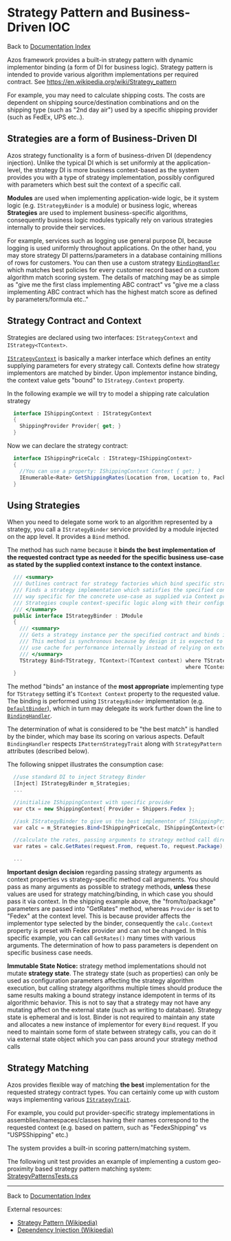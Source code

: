 ﻿# Strategy Pattern and Business-Driven IOC

Back to [Documentation Index](/src/documentation-index.md)

Azos framework provides a built-in strategy pattern with dynamic implementor binding (a form of DI for business logic). Strategy pattern is intended to
provide various algorithm implementations per required contract. 
See https://en.wikipedia.org/wiki/Strategy_pattern

For example, you may need to
calculate shipping costs. The costs are dependent on shipping source/destination combinations
and on the shipping type (such as "2nd day air") used by a specific shipping provider (such as FedEx, UPS etc..).

## Strategies are a form of Business-Driven DI
Azos strategy functionality is a form of business-driven DI (dependency injection). Unlike the typical
DI which is set uniformly at the application-level, the strategy DI is more business context-based as the
system provides you with a type of strategy implementation, possibly configured with parameters which best suit
the context of a specific call. 

**Modules** are used when implementing application-wide logic, be it system logic (e.g. `IStrategyBinder` is a module) 
or business logic, whereas **Strategies** are used to implement business-specific algorithms, consequently
business logic modules typically rely on various strategies internally to provide their services.

For example, services such as logging use general purpose DI, because logging is used uniformly throughout applications.
On the other hand, you may store strategy DI patterns/parameters in a database containing millions of rows for customers.
You can then use a custom strategy [`BindingHandler`](BindingHandler.cs) which matches best policies for every customer record based
on a custom algorithm match scoring system. The details of matching may be as simple as "give me the first class implementing
ABC contract" vs "give me a class implementing ABC contract which has the highest match score as defined by parameters/formula etc.."


## Strategy Contract and Context
Strategies are declared using two interfaces: `IStrategyContext` and `IStrategy<TContext>`.

[`IStrategyContext`](Intfs.cs) is basically a marker interface which defines an entity supplying parameters for every strategy
call. Contexts define how strategy implementors are matched by binder. Upon implementor instance binding, the context value gets "bound"
to `IStrategy.Context` property.

In the following example we will try to model a shipping rate calculation strategy
```csharp
  interface IShippingContext : IStrategyContext
  {
    ShippingProvider Provider{ get; }
  } 
```

Now we can declare the strategy contract:
```csharp
  interface IShippingPriceCalc : IStrategy<IShippingContext>
  {
    //You can use a property: IShippingContext Context { get; }
    IEnumerable<Rate> GetShippingRates(Location from, Location to, Package what);
  }
```


## Using Strategies

When you need to delegate some work to an algorithm represented by a strategy, you call a `IStrategyBinder` service provided by a module
injected on the app level. It provides a `Bind` method.

The method has such name because it **binds the best implementation of the requested contract type as needed for the specific business use-case as 
stated by the supplied context instance to the context instance**.

```csharp
  /// <summary>
  /// Outlines contract for strategy factories which bind specific strategy contract instances to specific business cases (contexts).
  /// Finds a strategy implementation which satisfies the specified contract type, and is configured in a
  /// way specific for the concrete use-case as supplied via Context property.
  /// Strategies couple context-specific logic along with their configuration parameters.
  /// </summary>
  public interface IStrategyBinder : IModule
  {
    /// <summary>
    /// Gets a strategy instance per the specified contract and binds it to the specified call context.
    /// This method is synchronous because by design it is expected to be CPU-bound and
    /// use cache for performance internally instead of relying on external data store access
    /// </summary>
    TStrategy Bind<TStrategy, TContext>(TContext context) where TStrategy : class, IStrategy<TContext>
                                                          where TContext : IStrategyContext;
  }
```

The method "binds" an instance of the **most appropriate** implementing type for `TStrategy` setting it's `TContext Context` property
to the requested value. The binding is performed using `IStrategyBinder` implementation (e.g. [`DefaultBinder`](DefaultBinder.cs)), 
which in turn may delegate its work further down the line to [`BindingHandler`](BindingHandler.cs).

The determination of what is considered to be "the best match" is handled by the binder, 
which may base its scoring on various aspects. Default `BindingHandler` respects `IPatternStrategyTrait` along with `StrategyPattern` attributes (described below).

The following snippet illustrates the consumption case:
```csharp
  //use standard DI to inject Strategy Binder
  [Inject] IStrategyBinder m_Strategies;
  ...

  //initialize IShippingContext with specific provider
  var ctx = new ShippingContext{ Provider = Shippers.Fedex };

  //ask IStrategyBinder to give us the best implementor of IShippingPriceCalc in the specified context
  var calc = m_Strategies.Bind<IShippingPriceCalc, IShippingContext>(ctx);

  //calculate the rates, passing arguments to strategy method call directly
  var rates = calc.GetRates(request.From, request.To, request.Package);

  ...
```

 **Important design decision** regarding passing strategy arguments as context properties vs strategy-specific method call arguments.
 You should pass as many arguments as possible to strategy methods, **unless** these values are used
 for strategy matching/binding, in which case you should pass it via context. In the shipping example above, the
 "from/to/package" parameters are passed into "GetRates" method, whereas `Provider` is set to "Fedex" at the context level.
 This is because provider affects the implementor type selected by the binder, consequently the `calc.Context` property
 is preset with Fedex provider and can not be changed. In this specific example, you can call `GetRates()` many times with various arguments.
 The determination of how to pass parameters is dependent on specific business case needs.

 **Immutable State Notice:** strategy method implementations should not mutate **strategy state**. The strategy state (such as properties) 
 can only be used as configuration parameters affecting the strategy algorithm execution, but calling strategy algorithms 
 multiple times should produce the same results making a bound strategy instance idempotent in terms of its algorithmic 
 behavior. This is not to say that a strategy may not have any mutating affect on the external state (such as writing to database).
 Strategy state is ephemeral and is lost. Binder is not required to maintain any state and allocates a new instance of 
 implementor for every `Bind` request. If you need to maintain some form of state between strategy calls, you can do it via external state 
 object which you can pass around your strategy method calls


 ## Strategy Matching

 Azos provides flexible way of matching **the best** implementation for the requested strategy contract types. 
 You can certainly come up with custom ways implementing various [`IStrategyTrait`](Traits.cs).

 For example, you could put provider-specific strategy implementations in assemblies/namespaces/classes having their
 names correspond to the requested context (e.g. based on pattern, such as "FedexShipping" vs "USPSShipping" etc.)

 The system provides a built-in scoring pattern/matching system.

 The following unit test provides an example of implementing a custom geo-proximity based strategy pattern matching system:
 [StrategyPatternsTests.cs](/src/testing/Azos.Tests.Nub/Application/StrategyPatternsTests.cs)









 ---
Back to [Documentation Index](/src/documentation-index.md)

External resources:
- [Strategy Pattern (Wikipedia)](https://en.wikipedia.org/wiki/Strategy_pattern)
- [Dependency Injection (Wikipedia)](https://en.wikipedia.org/wiki/Dependency_injection)





